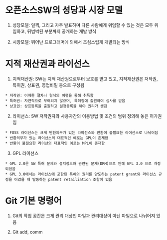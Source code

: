 
# 오픈소스SW의 성당과 시장 모델
  1. 성당모델: 일찍, 그리고 자주 발표하며 다른 사람에게 위임할 수 있는 것은 모두 위임하고, 뒤범벅된 부분까지 공개하는 개발 방식
  
  2. 시장모델: 뛰어난 프로그래머에 의해서 조심스럽게 개발되는 방식
  
# 지적 재산권과 라이선스
  1. 지적재산권: SW는 지적 재산권으로부터 보호를 받고 있고, 지적재산권은 저작권, 특허권, 상표권, 영업비밀 등으로 구성됨
  
    * 저작권: 어떠한 절차나 형식의 이행을 통해 취득함
    * 특허권: 자연적으로 부여되지 않으며, 특허청에 출원하여 심사를 받음
    * 상표권: 상표등록을 출원하고 설정등록을 해야 권리가 생김
  
  2. 라이선스: SW 저작권자와 사용자간의 이용방법 및 조건의 범위 정의해 놓은 허가권임
  
    * FOSS 라이선스는 크게 반환의무가 있는 라이선스와 반환이 불필요한 라이선스로 나뉘어짐
    * 반환의무가 있는 라이선스의 대표적인 예로는 GPL이 존재함
    * 반환이 불필요한 라이선의 대표적인 예로는 MPL이 존재함
    
  3. GPL 라이선스
  
    * GPL 2.0은 SW 특허 문제와 설치정보와 관련된 문제(DRM)으로 인해 GPL 3.0 으로 개정되었음
    * GPL 3.0에서는 라이선스에 포함된 특허의 권리를 양도하는 patent grant와 라이선스 규정을 어겼을 때 발동하는 patent retailiation 조항이 있음

# Git 기본 명령어
  1. Git의 작업 공간은 크게 관리 대상인 파일과 관리대상이 아닌 파일으로 나뉘어져 있음
  
  2. Git add, comm

